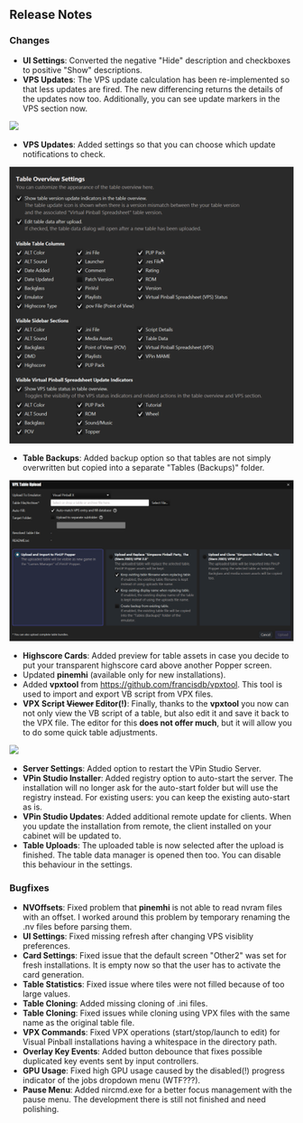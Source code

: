 ## Release Notes

### Changes


- **UI Settings**: Converted the negative "Hide" description and checkboxes to positive "Show" descriptions.
- **VPS Updates**: The VPS update calculation has been re-implemented so that less updates are fired. The new differencing returns the details of the updates now too. Additionally, you can see update markers in the VPS section now.
  
<img src="https://raw.githubusercontent.com/syd711/vpin-studio/main/documentation/vps/update-markers.png" width="500" />

- **VPS Updates**: Added settings so that you can choose which update notifications to check.

<img src="https://raw.githubusercontent.com/syd711/vpin-studio/main/documentation/preferences/ui-options.png" width="600" />

- **Table Backups**: Added backup option so that tables are not simply overwritten but copied into a separate "Tables (Backups)" folder.

<img src="https://raw.githubusercontent.com/syd711/vpin-studio/main/documentation/tables/uploads.png" width="600" />

- **Highscore Cards**: Added preview for table assets in case you decide to put your transparent highscore card above another Popper screen.
- Updated **pinemhi** (available only for new installations).
- Added **vpxtool** from https://github.com/francisdb/vpxtool. This tool is used to import and export VB script from VPX files.
- **VPX Script ~~Viewer~~ Editor(!)**: Finally, thanks to the **vpxtool** you now can not only view the VB script of a table, but also edit it and save it back to the VPX file. The editor for this **does not offer much**, but it will allow you to do some quick table adjustments.
  
<img src="https://raw.githubusercontent.com/syd711/vpin-studio/main/documentation/tables/script-viewer.png" width="600" />

- **Server Settings**: Added option to restart the VPin Studio Server.
- **VPin Studio Installer**: Added registry option to auto-start the server. The installation will no longer ask for the auto-start folder but will use the registry instead. For existing users: you can keep the existing auto-start as is.
- **VPin Studio Updates**: Added additional remote update for clients. When you update the installation from remote, the client installed on your cabinet will be updated to.
- **Table Uploads**: The uploaded table is now selected after the upload is finished. The table data manager is opened then too. You can disable this behaviour in the settings.

### Bugfixes

- **NVOffsets**: Fixed problem that **pinemhi** is not able to read nvram files with an offset. I worked around this problem by temporary renaming the .nv files before parsing them.
- **UI Settings**: Fixed missing refresh after changing VPS visiblity preferences.
- **Card Settings**: Fixed issue that the default screen "Other2" was set for fresh installations. It is empty now so that the user has to activate the card generation.
- **Table Statistics**: Fixed issue where tiles were not filled because of too large values.
- **Table Cloning**: Added missing cloning of .ini files.
- **Table Cloning**: Fixed issues while cloning using VPX files with the same name as the original table file.
- **VPX Commands**: Fixed VPX operations (start/stop/launch to edit) for Visual Pinball installations having a whitespace in the directory path.
- **Overlay Key Events**: Added button debounce that fixes possible duplicated key events sent by input controllers.
- **GPU Usage**: Fixed high GPU usage caused by the disabled(!) progress indicator of the jobs dropdown menu (WTF???). 
- **Pause Menu**: Added nircmd.exe for a better focus management with the pause menu. The development there is still not finished and need polishing.